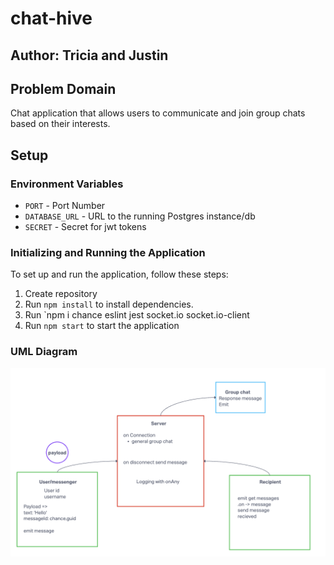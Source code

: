 # chat-hive

## Author: Tricia and Justin

## Problem Domain

Chat application that allows users to communicate and join group chats based on their interests.

## Setup

### Environment Variables

- `PORT` - Port Number
- `DATABASE_URL` - URL to the running Postgres instance/db
- `SECRET` - Secret for jwt tokens

### Initializing and Running the Application

To set up and run the application, follow these steps:

1. Create repository
3. Run `npm install` to install dependencies.
4. Run `npm i chance eslint jest socket.io socket.io-client
5. Run `npm start` to start the application


### UML Diagram
![Chat-Hive UML](./assets/lab14-UML.png)

